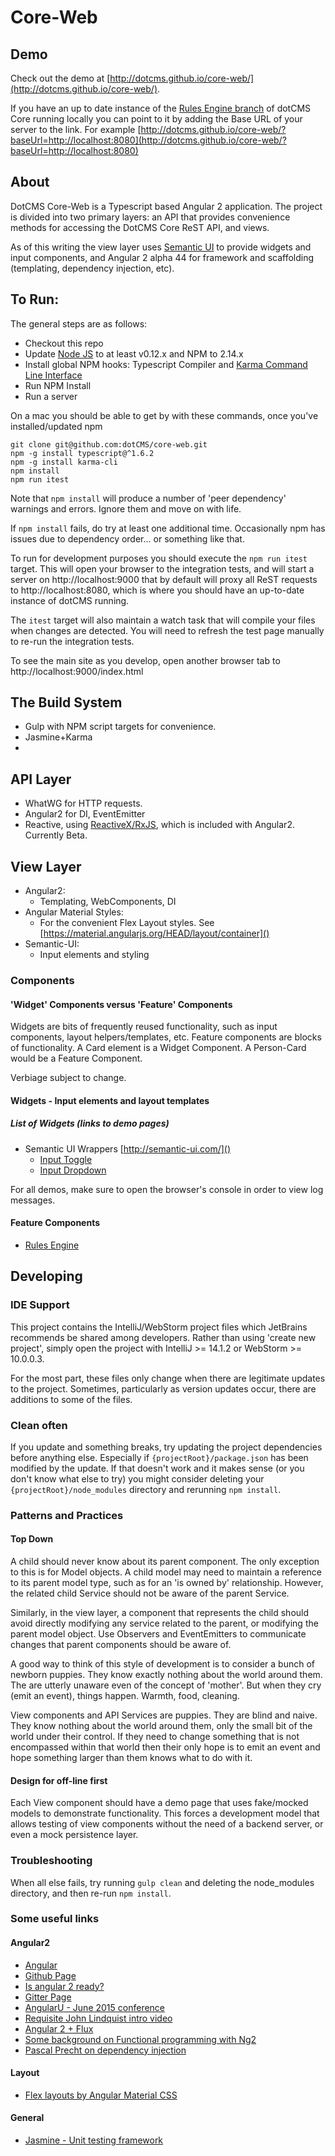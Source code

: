 # Core-Web

## Demo

Check out the demo at [http://dotcms.github.io/core-web/](http://dotcms.github.io/core-web/). 

If you have an up to date instance of the [Rules Engine branch](https://github.com/dotCMS/core/tree/master-3.5) 
of dotCMS Core running locally you can point to it by adding the Base URL of your server to the link. For example
[http://dotcms.github.io/core-web/?baseUrl=http://localhost:8080](http://dotcms.github.io/core-web/?baseUrl=http://localhost:8080)

## About

DotCMS Core-Web is a Typescript based Angular 2 application. The project is divided into two primary layers: an API 
that provides convenience methods for accessing the DotCMS Core ReST API, and views. 

As of this writing the view layer uses [Semantic UI](http://semantic-ui.com/) to provide widgets and input components,
and Angular 2 alpha 44 for framework and scaffolding (templating, dependency injection, etc).   


## To Run:

The general steps are as follows:
  * Checkout this repo
  * Update [Node JS](https://nodejs.org/en/download/) to at least v0.12.x and NPM to 2.14.x
  * Install global NPM hooks: Typescript Compiler and [Karma Command Line Interface](http://karma-runner.github.io/0.13/intro/installation.html)
  * Run NPM Install
  * Run a server
  
On a mac you should be able to get by with these commands, once you've installed/updated npm  
```Shell
git clone git@github.com:dotCMS/core-web.git
npm -g install typescript@^1.6.2
npm -g install karma-cli
npm install
npm run itest
```

Note that `npm install` will produce a number of 'peer dependency' warnings and errors. Ignore them and move on with life.    

If `npm install` fails, do try at least one additional time. Occasionally npm has issues due to dependency order... or something like that. 

To run for development purposes you should execute the `npm run itest` target. This will open your browser to the integration tests,
and will start a server on http://localhost:9000 that by default will proxy all ReST requests to http://localhost:8080, which is where you should
have an up-to-date instance of dotCMS running.
 
The `itest` target will also maintain a watch task that will compile your files when changes are detected. You will need
to refresh the test page manually to re-run the integration tests.

To see the main site as you develop, open another browser tab to http://localhost:9000/index.html

## The Build System

  * Gulp with NPM script targets for convenience.
  * Jasmine+Karma
  * 
    

## API Layer

  * WhatWG for HTTP requests. 
  * Angular2 for DI, EventEmitter
  * Reactive, using [ReactiveX/RxJS](https://github.com/ReactiveX/RxJS), which is included with Angular2. Currently Beta. 

## View Layer
  
  * Angular2: 
    * Templating, WebComponents, DI
  * Angular Material Styles: 
    * For the convenient Flex Layout styles. See [https://material.angularjs.org/HEAD/layout/container]()
  * Semantic-UI:
    * Input elements and styling
  

### Components
 
#### 'Widget' Components versus 'Feature' Components 

Widgets are bits of frequently reused functionality, such as input components, layout helpers/templates, etc. Feature
components are blocks of functionality. A Card element is a Widget Component. A Person-Card would be a Feature Component.
 
Verbiage subject to change. 

#### Widgets - Input elements and layout templates



##### List of Widgets (links to demo pages)
  * Semantic UI Wrappers [http://semantic-ui.com/]() 
    * [Input Toggle](http://localhost:9000/build/view/components/input/toggle.html)
    * [Input Dropdown](http://localhost:9000/build/view/components/semantic/modules/dropdown.html)
  
  For all demos, make sure to open the browser's console in order to view log messages.

#### Feature Components
  * [Rules Engine](http://localhost:9000/index-dev.html)



## Developing
 
### IDE Support
 
This project contains the IntelliJ/WebStorm project files which JetBrains recommends be shared among developers. 
Rather than using 'create new project', simply open the project with IntelliJ >= 14.1.2 or WebStorm >= 10.0.0.3.

For the most part, these files only change when there are legitimate updates to the project. Sometimes, particularly 
as version updates occur, there are additions to some of the files. 

### Clean often

If you update and something breaks, try updating the project dependencies before anything else. Especially if 
`{projectRoot}/package.json` has been modified by the update. If that doesn't work and it makes sense (or you don't 
know what else to try) you might consider deleting your `{projectRoot}/node_modules` directory and rerunning `npm install`.

### Patterns and Practices

#### Top Down

A child should never know about its parent component. The only exception to this is for Model objects. A child model may 
need to maintain a reference to its parent model type, such as for an 'is owned by' relationship. However, the related 
child Service should not be aware of the parent Service. 
 
Similarly, in the view layer, a component that represents the child should avoid directly modifying any service 
related to the parent, or modifying the parent model object.  Use Observers and EventEmitters to communicate changes
that parent components should be aware of.

A good way to think of this style of development is to consider a bunch of newborn puppies. They know exactly nothing about 
the world around them. The are utterly unaware even of the concept of 'mother'. But when they cry (emit an event), things happen.
Warmth, food, cleaning.
 
View components and API Services are puppies. They are blind and naive. They know nothing about the world around
them, only the small bit of the world under their control. If they need to change something that is not encompassed 
within that world then their only hope is to emit an event and hope something larger than them knows what to do with it.


#### Design for off-line first

Each View component should have a demo page that uses fake/mocked models to demonstrate functionality. This forces a 
development model that allows testing of view components without the need of a backend server, or even a 
mock persistence layer. 
  
 
### Troubleshooting

When all else fails, try running `gulp clean` and deleting the node_modules directory, and then re-run `npm install`. 

### Some useful links


#### Angular2
  * [Angular](https://angular.io/)
  * [Github Page](https://github.com/angular/angular)
  * [Is angular 2 ready?](http://splintercode.github.io/is-angular-2-ready/)
  * [Gitter Page](https://gitter.im/angular/angular)
  * [AngularU - June 2015 conference](https://angularu.com/ng/videos)
  * [Requisite John Lindquist intro video](https://egghead.io/lessons/angularjs-angular-2-template-syntax)
  * [Angular 2 + Flux](http://victorsavkin.com/post/99998937651/building-angular-apps-using-flux-architecture)
  * [Some background on Functional programming with Ng2](http://victorsavkin.com/post/108837493941/better-support-for-functional-programming-in)
  * [Pascal Precht on dependency injection](https://www.youtube.com/watch?v=8c-qv9TisVE&list=PL9w_03cWjMXOkPgcoOnLaPJBoa2GJWxvD&index=9)

  
#### Layout
  * [Flex layouts by Angular Material CSS](https://material.angularjs.org/HEAD/layout)
  
#### General
  * [Jasmine - Unit testing framework](http://jasmine.github.io/2.2/introduction.html)

  

